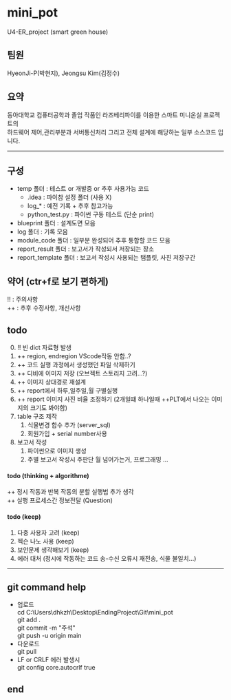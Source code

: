 # mini_pot  
U4-ER_project (smart green house)  
  
## 팀원  
HyeonJi-P(박현지), Jeongsu Kim(김정수)  
  
## 요약  
동아대학교 컴퓨터공학과 졸업 작품인 라즈베리파이를 이용한 스마트 미니온실 프로젝트의  
하드웨어 제어,관리부분과 서버통신처리 그리고 전체 설계에 해당하는 일부 소스코드 입니다.  
  
- - - - -  
  
## 구성  
* temp 폴더 : 테스트 or 개발중 or 추후 사용가능 코드  
    + .idea : 파이참 설정 폴더 (사용 X)  
    + log_* : 예전 기록 + 추후 참고가능  
    + python_test.py : 파이썬 구동 테스트 (단순 print)  
* blueprint 폴더 : 설계도면 모음  
* log 폴더 : 기록 모음  
* module_code 폴더 : 일부분 완성되어 추후 통합할 코드 모음  
* report_result 폴더 : 보고서가 작성되서 저장되는 장소  
* report_template 폴더 : 보고서 작성시 사용되는 탬플릿, 사진 저장구간  
  
## 약어 (ctr+f로 보기 편하게)  
!! : 주의사항  
++ : 추후 수정사항, 개선사항  
  
## todo  
0. !! 빈 dict 자료형 발생  
0. ++ region, endregion VScode작동 안함..?  
0. ++ 코드 실행 과정에서 생성했던 파일 삭제하기  
0. ++ 디비에 이미지 저장 (오브젝트 스토리지 고려...?)  
0. ++ 이미지 상대경로 재설계  
0. ++ report에서 하루,일주일,월 구별실행  
0. ++ report 이미지 사진 비율 조정하기 (2개일떄 하나일때 ++PLT에서 나오는 이미지의 크기도 봐야함)  
1. table 구조 제작  
    1. 식물변경 함수 추가 (server_sql)  
    2. 회원가입 + serial number사용  
2. 보고서 작성  
    1. 파이썬으로 이미지 생성  
    2. 주별 보고서 작성시 주판단 월 넘어가는거, 프로그래밍 ...  
#### todo (thinking + algorithme)  
++ 정시 작동과 반복 작동의 분할 실행법 추가 생각  
++ 실행 프로세스간 정보전달 (Question)  
#### todo (keep)  
1. 다중 사용자 고려 (keep)  
2. 젝슨 나노 사용 (keep)  
3. 보안문제 생각해보기 (keep)  
4. 에러 대처 (정시에 작동하는 코드 송-수신 오류시 재전송, 식물 불일치...)  
  
- - - - -  
  
## git command help  
* 업로드  
cd C:\Users\dhkzh\Desktop\EndingProject\Git\mini_pot  
git add .  
git commit -m "주석"  
git push -u origin main  
* 다운로드  
git pull  
* LF or CRLF 에러 발생시  
git config core.autocrlf true  
  

## end  
  
